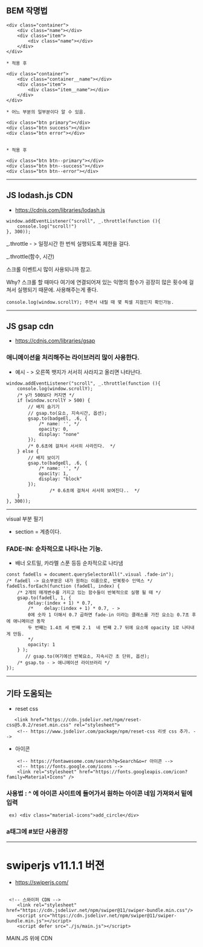 ## BEM 작명법 
```
<div class="container">
    <div class="name"></div>
    <div class="item">
        <div class="name"></div>
    </div>
</div>

* 적용 후 

<div class="container">
    <div class="container__name"></div>
    <div class="item">
        <div class="item__name"></div>
    </div>
</div>

* 어느 부분의 일부분이다 알 수 있음.
```
```
<div class="btn primary"></div>
<div class="btn success"></div>
<div class="btn error"></div>


* 적용 후 

<div class="btn btn--primary"></div>
<div class="btn btn--success"></div>
<div class="btn btn--error"></div>
```

--------------------------------------------------------------------------------------------

## JS lodash.js CDN

* https://cdnjs.com/libraries/lodash.js

```
window.addEventListener("scroll", _.throttle(function (){
    console.log("scroll!")
}, 300));
```
_.throttle - > 일정시간 한 번씩 실행되도록 제한을 걸다.

_.throttle(함수, 시간)

스크롤 이벤트시 많이 사용되니까 참고.

Why? 스크롤 할 때마다 여기에 연결되어져 있는 익명의 함수가 굉장히 많은 횟수에 걸쳐서 실행되기 때문에.
사용해주는게 좋다.


    console.log(window.scrollY); 주면서 내릴 때 몇 픽셀 지점인지 확인가능.

----------------------------------------------------------------------------------------------

## JS gsap cdn

* https://cdnjs.com/libraries/gsap

### 애니메이션을 처리해주는 라이브러리 많이 사용한다.

* 예시 - > 오른쪽 뱃지가 서서히 사라지고 올리면 나타난다.
```
window.addEventListener("scroll", _.throttle(function (){
    console.log(window.scrollY);
    /* y가 500보다 커지면 */
    if (window.scrollY > 500) {
        // 배지 숨기기
        // gsap.to(요소, 지속시간, 옵션);
        gsap.to(badgeEl, .6, {
            /* name: '', */
            opacity: 0,
            display: "none"
        });
        /* 0.6초에 걸쳐서 서서히 사라진다.  */
    } else {
        // 배지 보이기
        gsap.to(badgeEl, .6, {
            /* name: '', */
            opacity: 1,
            display: "block"
        });
                /* 0.6초에 걸쳐서 서서히 보여진다..  */
    }
}, 300));
```
----------------------------------------------------------------------------------------------
visual 부분 필기 
- section = 계층이다. 



###  FADE-IN: 순차적으로 나타나는 기능.
* 배너 오트밀, 카라멜 스푼 등등 순차적으로 나타냄


```
const fadeEls = document.querySelectorAll(".visual .fade-in");
/* fadeEl -> 요소부분은 내가 원하는 이름으로, 반복횟수 인덱스 */
fadeEls.forEach(function (fadeEl, index) {
    /* 2개의 매개변수를 가지고 있는 함수들이 반복적으로 실행 될 때 */
    gsap.to(fadeEl, 1, {
        delay:(index + 1) * 0.7,
        /*    delay:(index + 1) * 0.7, - > 
        0에 숫자 1 더해서 0.7 곱하면 fade-in 이라는 클래스를 가진 요소는 0.7초 후에 애니메이션 동작
        두 번쨰는 1.4초 세 번쨰 2.1  네 번쨰 2.7 뒤에 요소에 opacity 1로 나타내게 만듬.
        */
        opacity: 1
    } );
       // gsap.to(여기에선 반복요소, 지속시간 초 단위, 옵션);
    /* gsap.to - > 애니메이션 라이브러리 */
});
```
--------------------------------------------------------------------------------------------------

## 기타 도움되는 

* reset css
```
   <link href="https://cdn.jsdelivr.net/npm/reset-css@5.0.2/reset.min.css" rel="stylesheet">
    <!-- https://www.jsdelivr.com/package/npm/reset-css 리셋 css 추가. -->
```

* 아이콘 

```
    <!-- https://fontawesome.com/search?q=Search&o=r 아이콘 -->
    <!-- https://fonts.google.com/icons -->
    <link rel="stylesheet" href="https://fonts.googleapis.com/icon?family=Material+Icons" />
```
### 사용법 : ^ 에 아이콘 사이트에 들어가서 원하는 아이콘 네임 가져와서 밑에 입력
```
 ex) <div class="material-icons">add_circle</div>

```

### a태그에 #보단 <a href="javascript:void(0)"></a> 사용권장

---------------------------------------------------------------------------------------------------
# swiperjs v11.1.1 버젼

* https://swiperjs.com/


```

 <!-- 스와이퍼 CDN -->
    <link rel="stylesheet" href="https://cdn.jsdelivr.net/npm/swiper@11/swiper-bundle.min.css"/>
    <script src="https://cdn.jsdelivr.net/npm/swiper@11/swiper-bundle.min.js"></script>
    <script defer src="./js/main.js"></script>

```    
MAIN.JS 위에 CDN

